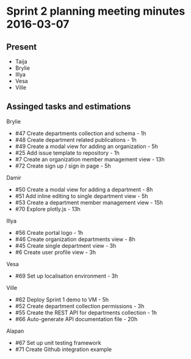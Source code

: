 # Sprint 2 planning meeting minutes 2016-03-07

## Present
* Taija
* Brylie
* Illya
* Vesa
* Ville

## Assinged tasks and estimations
Brylie
* #47 Create departments collection and schema - 1h
* #48 Create department related publications - 1h
* #49 Create a modal view for adding an organization - 5h
* #25 Add issue template to repository - 1h
* #7 Create an organization member management view - 13h
* #72 Create sign up / sign in page - 5h

Damir
* #50 Create a modal view for adding a department - 8h
* #51 Add inline editing to single department view - 5h
* #53 Create a department member management view - 15h
* #70 Explore plotly.js - 13h

Illya
* #56 Create portal logo - 1h
* #46 Create organization departments view - 8h
* #45 Create single department view - 3h
* #6 Create user profile view - 3h

Vesa
* #69 Set up localisation environment - 3h

Ville
* #62 Deploy Sprint 1 demo to VM - 5h
* #52 Create department collection permissions - 3h
* #55 Create the REST API for departments collection - 1h
* #66 Auto-generate API documentation file - 20h

Alapan
* #67 Set up unit testing framework
* #71 Create Github integration example
